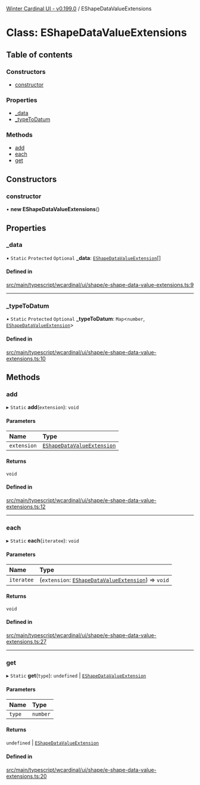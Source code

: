 [Winter Cardinal UI - v0.199.0](../index.md) / EShapeDataValueExtensions

# Class: EShapeDataValueExtensions

## Table of contents

### Constructors

- [constructor](EShapeDataValueExtensions.md#constructor)

### Properties

- [\_data](EShapeDataValueExtensions.md#_data)
- [\_typeToDatum](EShapeDataValueExtensions.md#_typetodatum)

### Methods

- [add](EShapeDataValueExtensions.md#add)
- [each](EShapeDataValueExtensions.md#each)
- [get](EShapeDataValueExtensions.md#get)

## Constructors

### constructor

• **new EShapeDataValueExtensions**()

## Properties

### \_data

▪ `Static` `Protected` `Optional` **\_data**: [`EShapeDataValueExtension`](../interfaces/EShapeDataValueExtension.md)[]

#### Defined in

[src/main/typescript/wcardinal/ui/shape/e-shape-data-value-extensions.ts:9](https://github.com/winter-cardinal/winter-cardinal-ui/blob/v0.199.0/src/main/typescript/wcardinal/ui/shape/e-shape-data-value-extensions.ts#L9)

___

### \_typeToDatum

▪ `Static` `Protected` `Optional` **\_typeToDatum**: `Map`<`number`, [`EShapeDataValueExtension`](../interfaces/EShapeDataValueExtension.md)\>

#### Defined in

[src/main/typescript/wcardinal/ui/shape/e-shape-data-value-extensions.ts:10](https://github.com/winter-cardinal/winter-cardinal-ui/blob/v0.199.0/src/main/typescript/wcardinal/ui/shape/e-shape-data-value-extensions.ts#L10)

## Methods

### add

▸ `Static` **add**(`extension`): `void`

#### Parameters

| Name | Type |
| :------ | :------ |
| `extension` | [`EShapeDataValueExtension`](../interfaces/EShapeDataValueExtension.md) |

#### Returns

`void`

#### Defined in

[src/main/typescript/wcardinal/ui/shape/e-shape-data-value-extensions.ts:12](https://github.com/winter-cardinal/winter-cardinal-ui/blob/v0.199.0/src/main/typescript/wcardinal/ui/shape/e-shape-data-value-extensions.ts#L12)

___

### each

▸ `Static` **each**(`iteratee`): `void`

#### Parameters

| Name | Type |
| :------ | :------ |
| `iteratee` | (`extension`: [`EShapeDataValueExtension`](../interfaces/EShapeDataValueExtension.md)) => `void` |

#### Returns

`void`

#### Defined in

[src/main/typescript/wcardinal/ui/shape/e-shape-data-value-extensions.ts:27](https://github.com/winter-cardinal/winter-cardinal-ui/blob/v0.199.0/src/main/typescript/wcardinal/ui/shape/e-shape-data-value-extensions.ts#L27)

___

### get

▸ `Static` **get**(`type`): `undefined` \| [`EShapeDataValueExtension`](../interfaces/EShapeDataValueExtension.md)

#### Parameters

| Name | Type |
| :------ | :------ |
| `type` | `number` |

#### Returns

`undefined` \| [`EShapeDataValueExtension`](../interfaces/EShapeDataValueExtension.md)

#### Defined in

[src/main/typescript/wcardinal/ui/shape/e-shape-data-value-extensions.ts:20](https://github.com/winter-cardinal/winter-cardinal-ui/blob/v0.199.0/src/main/typescript/wcardinal/ui/shape/e-shape-data-value-extensions.ts#L20)
